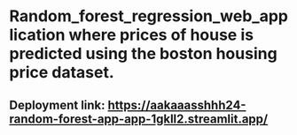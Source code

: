 # Random_forest_regression_web_application where prices of house is predicted using the boston housing price dataset.

## Deployment link: https://aakaaasshhh24-random-forest-app-app-1gkll2.streamlit.app/

